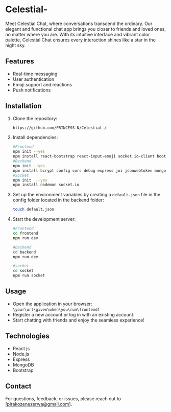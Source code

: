 # Celestial-
Meet  Celestial Chat, where conversations transcend the ordinary. Our elegant and functional chat app brings you closer to friends and loved ones, no matter where you are. With its intuitive interface and vibrant color palette, Celestial Chat ensures every interaction shines like a star in the night sky.

## Features

- Real-time messaging
- User authentication 
- Emoji support and reactions
- Push notifications

## Installation

1. Clone the repository:
    ```sh
    https://github.com/PRINCESS-N/Celestial-/
    ```

2. Install dependencies:
    ```sh
    #Frontend
    npm init --yes
    npm install react-bootstrap react-input-emoji socket.io-client bootstrap react-router-dom
    #Backend
    npm init --yes
    npm install bcrypt config cors debug express joi jsonwebtoken mongoose nodemon
    #Socket
    npm init  --yes
    npm install nodemon socket.io
    ```

3. Set up the environment variables by creating a `default.json` file in the config folder located in the backend folder:
    ```sh
    touch default.json
    ```

4. Start the development server:
    ```sh
    #Frontend
    cd frontend
    npm run dev

    #Backend
    cd backend
    npm run dev

    #socket
    cd socket
    npm run socket
    ```

## Usage

- Open the application in your browser: `\your\url\given\when\you\run\frontendf`
- Register a new account or log in with an existing account.
- Start chatting with friends and enjoy the seamless experience!

## Technologies

- React js
- Node.js
- Express
- MongoDB
- Bootstrap

## Contact

For questions, feedback, or issues, please reach out to [pirakozenezerwa@gmail.com].
     
